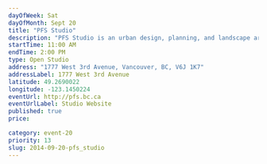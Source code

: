 ```yaml
---
dayOfWeek: Sat
dayOfMonth: Sept 20
title: "PFS Studio"
description: "PFS Studio is an urban design, planning, and landscape architecture firm. Recent public open space projects will be displayed in physical models and slideshows with brief presentations by the designers. Snacks, too."
startTime: 11:00 AM
endTime: 2:00 PM
type: Open Studio
address: "1777 West 3rd Avenue, Vancouver, BC, V6J 1K7"
addressLabel: 1777 West 3rd Avenue
latitude: 49.2690022
longitude: -123.1450224
eventUrl: http://pfs.bc.ca
eventUrlLabel: Studio Website
published: true
price: 

category: event-20
priority: 13
slug: 2014-09-20-pfs_studio
---
```

